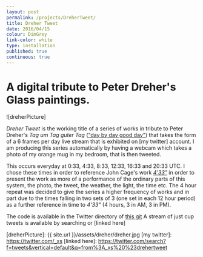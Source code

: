 ```yaml
---
layout: post
permalink: /projects/DreherTweet/
title: Dreher Tweet
date: 2016/04/15
colour: DimGrey
link-color: white
type: installation
published: true
continuous: true
---
```


# A digital tribute to Peter Dreher's Glass paintings.

![dreherPicture]

_Dreher Tweet_ is the working title of a series of works in tribute to Peter Dreher's _Tag um Tag guter Tag_ (["day by day good day"]) that takes the form of  a 6 frames per day live stream that is exhibited on [my twitter] account. I am producing this series automatically by having a webcam which takes a photo of my orange mug in my bedroom, that is then tweeted.

This occurs everyday at 0:33, 4:33, 8:33, 12:33, 16:33 and 20:33 UTC. I chose these times in order to reference John Cage's work _[4'33"]_ in order to present the work as more of a performance of the ordinary parts of this system, the photo, the tweet, the weather, the light, the time etc. The 4 hour repeat was decided to give the series a higher frequency of works and in part due to the times falling in two sets of 3 (one set in each 12 hour period) as a further reference in time to _4'33"_ (4 hours, 3 in AM, 3 in PM).

The code is available in the Twitter directory of [this git]
A stream of just cup tweets is available by searching or [linked here]

["day by day good day"]: https://en.wikipedia.org/wiki/Peter_Dreher#Tag_um_Tag_guter_Tag_.2F_Day_by_Day_good_Day
[4'33"]: https://en.wikipedia.org/wiki/4%E2%80%B233%E2%80%B3
[this git]: https://github.com/ixt/Scripts/
[dreherPicture]: {{ site.url }}/assets/dreher/dreher.jpg
[my twitter]: https://twitter.com/_xs
[linked here]: https://twitter.com/search?f=tweets&vertical=default&q=from%3A_xs%20%23drehertweet
